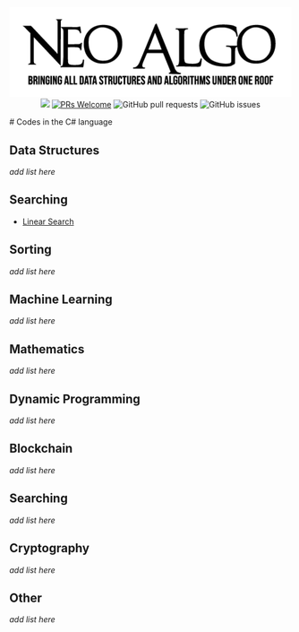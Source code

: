 <p align="center">
    <a href="../README.md"><img src="../img/neo_algo.png"><br></a>
    <img src="https://img.shields.io/github/license/tesseractcoding/neoalgo?style=flat">
    <a href="http://makeapullrequest.com" target="_blank"><img src="https://img.shields.io/badge/PRs-welcome-brightgreen.svg?style=flat" alt="PRs Welcome"></a>
    <img alt="GitHub pull requests" src="https://img.shields.io/github/issues-pr/tesseractcoding/neoalgo">
    <img alt="GitHub issues" src="https://img.shields.io/github/issues/tesseractcoding/neoalgo">
</p>
# Codes in the C# language

## Data Structures
_add list here_

## Searching
* [Linear Search](LinearSearch.cs)

## Sorting
_add list here_

## Machine Learning
_add list here_

## Mathematics
_add list here_

## Dynamic Programming
_add list here_

## Blockchain
_add list here_

## Searching
_add list here_

## Cryptography
_add list here_

## Other
_add list here_
